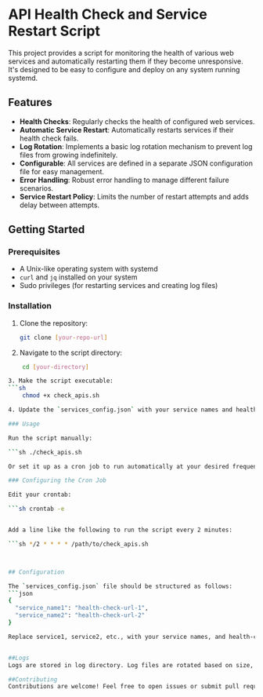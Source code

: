 # API Health Check and Service Restart Script

This project provides a script for monitoring the health of various web services and automatically restarting them if they become unresponsive. It's designed to be easy to configure and deploy on any system running systemd.

## Features

- **Health Checks**: Regularly checks the health of configured web services.
- **Automatic Service Restart**: Automatically restarts services if their health check fails.
- **Log Rotation**: Implements a basic log rotation mechanism to prevent log files from growing indefinitely.
- **Configurable**: All services are defined in a separate JSON configuration file for easy management.
- **Error Handling**: Robust error handling to manage different failure scenarios.
- **Service Restart Policy**: Limits the number of restart attempts and adds delay between attempts.

## Getting Started

### Prerequisites

- A Unix-like operating system with systemd
- `curl` and `jq` installed on your system
- Sudo privileges (for restarting services and creating log files)

### Installation

1. Clone the repository:

   ```sh
   git clone [your-repo-url]

2. Navigate to the script directory: 
```sh
    cd [your-directory]

3. Make the script executable:
```sh 
    chmod +x check_apis.sh

4. Update the `services_config.json` with your service names and health check URLs.

### Usage

Run the script manually:

```sh ./check_apis.sh

Or set it up as a cron job to run automatically at your desired frequency.

### Configuring the Cron Job

Edit your crontab:

```sh crontab -e


Add a line like the following to run the script every 2 minutes:

```sh */2 * * * * /path/to/check_apis.sh



## Configuration

The `services_config.json` file should be structured as follows:
```json
{
  "service_name1": "health-check-url-1",
  "service_name2": "health-check-url-2"
}

Replace service1, service2, etc., with your service names, and health-check-url-1, health-check-url-2 with the corresponding health check URLs.


##Logs
Logs are stored in log directory. Log files are rotated based on size, as defined in the script.

##Contributing
Contributions are welcome! Feel free to open issues or submit pull requests.


